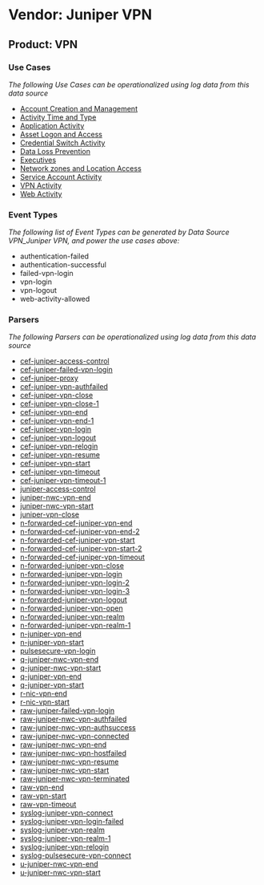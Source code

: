 Vendor: Juniper VPN
===================
Product: VPN
------------

### Use Cases

_The following Use Cases can be operationalized using log data from this data source_

* [Account Creation and Management](usecase_account_creation_and_management.md)
* [Activity Time  and Type](usecase_activity_time__and_type.md)
* [Application Activity](usecase_application_activity.md)
* [Asset Logon and Access](usecase_asset_logon_and_access.md)
* [Credential Switch Activity](usecase_credential_switch_activity.md)
* [Data Loss Prevention](usecase_data_loss_prevention.md)
* [Executives](usecase_executives.md)
* [Network zones and Location Access](usecase_network_zones_and_location_access.md)
* [Service Account Activity](usecase_service_account_activity.md)
* [VPN Activity](usecase_vpn_activity.md)
* [Web Activity](usecase_web_activity.md)


### Event Types

_The following list of Event Types can be generated by Data Source VPN_Juniper VPN, and power the use cases above:_

- authentication-failed
- authentication-successful
- failed-vpn-login
- vpn-login
- vpn-logout
- web-activity-allowed


### Parsers

_The following Parsers can be operationalized using log data from this data source_

* [cef-juniper-access-control](parserContent_cef-juniper-access-control.md)
* [cef-juniper-failed-vpn-login](parserContent_cef-juniper-failed-vpn-login.md)
* [cef-juniper-proxy](parserContent_cef-juniper-proxy.md)
* [cef-juniper-vpn-authfailed](parserContent_cef-juniper-vpn-authfailed.md)
* [cef-juniper-vpn-close](parserContent_cef-juniper-vpn-close.md)
* [cef-juniper-vpn-close-1](parserContent_cef-juniper-vpn-close-1.md)
* [cef-juniper-vpn-end](parserContent_cef-juniper-vpn-end.md)
* [cef-juniper-vpn-end-1](parserContent_cef-juniper-vpn-end-1.md)
* [cef-juniper-vpn-login](parserContent_cef-juniper-vpn-login.md)
* [cef-juniper-vpn-logout](parserContent_cef-juniper-vpn-logout.md)
* [cef-juniper-vpn-relogin](parserContent_cef-juniper-vpn-relogin.md)
* [cef-juniper-vpn-resume](parserContent_cef-juniper-vpn-resume.md)
* [cef-juniper-vpn-start](parserContent_cef-juniper-vpn-start.md)
* [cef-juniper-vpn-timeout](parserContent_cef-juniper-vpn-timeout.md)
* [cef-juniper-vpn-timeout-1](parserContent_cef-juniper-vpn-timeout-1.md)
* [juniper-access-control](parserContent_juniper-access-control.md)
* [juniper-nwc-vpn-end](parserContent_juniper-nwc-vpn-end.md)
* [juniper-nwc-vpn-start](parserContent_juniper-nwc-vpn-start.md)
* [juniper-vpn-close](parserContent_juniper-vpn-close.md)
* [n-forwarded-cef-juniper-vpn-end](parserContent_n-forwarded-cef-juniper-vpn-end.md)
* [n-forwarded-cef-juniper-vpn-end-2](parserContent_n-forwarded-cef-juniper-vpn-end-2.md)
* [n-forwarded-cef-juniper-vpn-start](parserContent_n-forwarded-cef-juniper-vpn-start.md)
* [n-forwarded-cef-juniper-vpn-start-2](parserContent_n-forwarded-cef-juniper-vpn-start-2.md)
* [n-forwarded-cef-juniper-vpn-timeout](parserContent_n-forwarded-cef-juniper-vpn-timeout.md)
* [n-forwarded-juniper-vpn-close](parserContent_n-forwarded-juniper-vpn-close.md)
* [n-forwarded-juniper-vpn-login](parserContent_n-forwarded-juniper-vpn-login.md)
* [n-forwarded-juniper-vpn-login-2](parserContent_n-forwarded-juniper-vpn-login-2.md)
* [n-forwarded-juniper-vpn-login-3](parserContent_n-forwarded-juniper-vpn-login-3.md)
* [n-forwarded-juniper-vpn-logout](parserContent_n-forwarded-juniper-vpn-logout.md)
* [n-forwarded-juniper-vpn-open](parserContent_n-forwarded-juniper-vpn-open.md)
* [n-forwarded-juniper-vpn-realm](parserContent_n-forwarded-juniper-vpn-realm.md)
* [n-forwarded-juniper-vpn-realm-1](parserContent_n-forwarded-juniper-vpn-realm-1.md)
* [n-juniper-vpn-end](parserContent_n-juniper-vpn-end.md)
* [n-juniper-vpn-start](parserContent_n-juniper-vpn-start.md)
* [pulsesecure-vpn-login](parserContent_pulsesecure-vpn-login.md)
* [q-juniper-nwc-vpn-end](parserContent_q-juniper-nwc-vpn-end.md)
* [q-juniper-nwc-vpn-start](parserContent_q-juniper-nwc-vpn-start.md)
* [q-juniper-vpn-end](parserContent_q-juniper-vpn-end.md)
* [q-juniper-vpn-start](parserContent_q-juniper-vpn-start.md)
* [r-nic-vpn-end](parserContent_r-nic-vpn-end.md)
* [r-nic-vpn-start](parserContent_r-nic-vpn-start.md)
* [raw-juniper-failed-vpn-login](parserContent_raw-juniper-failed-vpn-login.md)
* [raw-juniper-nwc-vpn-authfailed](parserContent_raw-juniper-nwc-vpn-authfailed.md)
* [raw-juniper-nwc-vpn-authsuccess](parserContent_raw-juniper-nwc-vpn-authsuccess.md)
* [raw-juniper-nwc-vpn-connected](parserContent_raw-juniper-nwc-vpn-connected.md)
* [raw-juniper-nwc-vpn-end](parserContent_raw-juniper-nwc-vpn-end.md)
* [raw-juniper-nwc-vpn-hostfailed](parserContent_raw-juniper-nwc-vpn-hostfailed.md)
* [raw-juniper-nwc-vpn-resume](parserContent_raw-juniper-nwc-vpn-resume.md)
* [raw-juniper-nwc-vpn-start](parserContent_raw-juniper-nwc-vpn-start.md)
* [raw-juniper-nwc-vpn-terminated](parserContent_raw-juniper-nwc-vpn-terminated.md)
* [raw-vpn-end](parserContent_raw-vpn-end.md)
* [raw-vpn-start](parserContent_raw-vpn-start.md)
* [raw-vpn-timeout](parserContent_raw-vpn-timeout.md)
* [syslog-juniper-vpn-connect](parserContent_syslog-juniper-vpn-connect.md)
* [syslog-juniper-vpn-login-failed](parserContent_syslog-juniper-vpn-login-failed.md)
* [syslog-juniper-vpn-realm](parserContent_syslog-juniper-vpn-realm.md)
* [syslog-juniper-vpn-realm-1](parserContent_syslog-juniper-vpn-realm-1.md)
* [syslog-juniper-vpn-relogin](parserContent_syslog-juniper-vpn-relogin.md)
* [syslog-pulsesecure-vpn-connect](parserContent_syslog-pulsesecure-vpn-connect.md)
* [u-juniper-nwc-vpn-end](parserContent_u-juniper-nwc-vpn-end.md)
* [u-juniper-nwc-vpn-start](parserContent_u-juniper-nwc-vpn-start.md)
